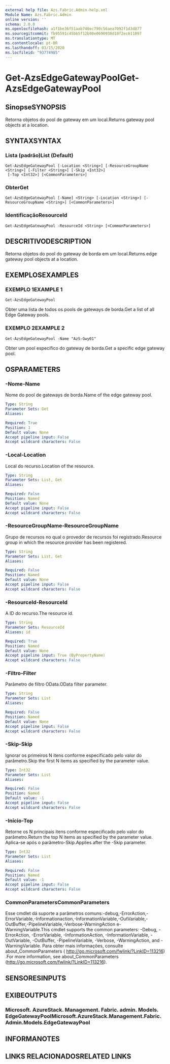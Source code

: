 ```yaml
---
external help file: Azs.Fabric.Admin-help.xml
Module Name: Azs.Fabric.Admin
online version: ''
schema: 2.0.0
ms.openlocfilehash: a1f1be36f51aab748ec790c56aea7092f1d3d877
ms.sourcegitcommit: fb95591c45bb5f12b98e0690938d18f2ec611897
ms.translationtype: MT
ms.contentlocale: pt-BR
ms.lasthandoff: 03/15/2020
ms.locfileid: "93774985"
---
```

# <span data-ttu-id="44ce8-101">Get-AzsEdgeGatewayPool</span><span class="sxs-lookup"><span data-stu-id="44ce8-101">Get-AzsEdgeGatewayPool</span></span>

## <span data-ttu-id="44ce8-102">Sinopse</span><span class="sxs-lookup"><span data-stu-id="44ce8-102">SYNOPSIS</span></span>
<span data-ttu-id="44ce8-103">Retorna objetos do pool de gateway em um local.</span><span class="sxs-lookup"><span data-stu-id="44ce8-103">Returns gateway pool objects at a location.</span></span>

## <span data-ttu-id="44ce8-104">SYNTAX</span><span class="sxs-lookup"><span data-stu-id="44ce8-104">SYNTAX</span></span>

### <span data-ttu-id="44ce8-105">Lista (padrão)</span><span class="sxs-lookup"><span data-stu-id="44ce8-105">List (Default)</span></span>
```
Get-AzsEdgeGatewayPool [-Location <String>] [-ResourceGroupName <String>] [-Filter <String>] [-Skip <Int32>]
 [-Top <Int32>] [<CommonParameters>]
```

### <span data-ttu-id="44ce8-106">Obter</span><span class="sxs-lookup"><span data-stu-id="44ce8-106">Get</span></span>
```
Get-AzsEdgeGatewayPool [-Name] <String> [-Location <String>] [-ResourceGroupName <String>] [<CommonParameters>]
```

### <span data-ttu-id="44ce8-107">Identificação</span><span class="sxs-lookup"><span data-stu-id="44ce8-107">ResourceId</span></span>
```
Get-AzsEdgeGatewayPool -ResourceId <String> [<CommonParameters>]
```

## <span data-ttu-id="44ce8-108">DESCRITIVO</span><span class="sxs-lookup"><span data-stu-id="44ce8-108">DESCRIPTION</span></span>
<span data-ttu-id="44ce8-109">Retorna objetos do pool do gateway de borda em um local.</span><span class="sxs-lookup"><span data-stu-id="44ce8-109">Returns edge gateway pool objects at a location.</span></span>

## <span data-ttu-id="44ce8-110">EXEMPLOS</span><span class="sxs-lookup"><span data-stu-id="44ce8-110">EXAMPLES</span></span>

### <span data-ttu-id="44ce8-111">EXEMPLO 1</span><span class="sxs-lookup"><span data-stu-id="44ce8-111">EXAMPLE 1</span></span>
```
Get-AzsEdgeGatewayPool
```

<span data-ttu-id="44ce8-112">Obter uma lista de todos os pools de gateways de borda.</span><span class="sxs-lookup"><span data-stu-id="44ce8-112">Get a list of all Edge Gateway pools.</span></span>

### <span data-ttu-id="44ce8-113">EXEMPLO 2</span><span class="sxs-lookup"><span data-stu-id="44ce8-113">EXAMPLE 2</span></span>
```
Get-AzsEdgeGatewayPool -Name "AzS-Gwy01"
```

<span data-ttu-id="44ce8-114">Obter um pool específico do gateway de borda.</span><span class="sxs-lookup"><span data-stu-id="44ce8-114">Get a specific edge gateway pool.</span></span>

## <span data-ttu-id="44ce8-115">OS</span><span class="sxs-lookup"><span data-stu-id="44ce8-115">PARAMETERS</span></span>

### <span data-ttu-id="44ce8-116">-Nome</span><span class="sxs-lookup"><span data-stu-id="44ce8-116">-Name</span></span>
<span data-ttu-id="44ce8-117">Nome do pool de gateways de borda.</span><span class="sxs-lookup"><span data-stu-id="44ce8-117">Name of the edge gateway pool.</span></span>

```yaml
Type: String
Parameter Sets: Get
Aliases:

Required: True
Position: 1
Default value: None
Accept pipeline input: False
Accept wildcard characters: False
```

### <span data-ttu-id="44ce8-118">-Local</span><span class="sxs-lookup"><span data-stu-id="44ce8-118">-Location</span></span>
<span data-ttu-id="44ce8-119">Local do recurso.</span><span class="sxs-lookup"><span data-stu-id="44ce8-119">Location of the resource.</span></span>

```yaml
Type: String
Parameter Sets: List, Get
Aliases:

Required: False
Position: Named
Default value: None
Accept pipeline input: False
Accept wildcard characters: False
```

### <span data-ttu-id="44ce8-120">-ResourceGroupName</span><span class="sxs-lookup"><span data-stu-id="44ce8-120">-ResourceGroupName</span></span>
<span data-ttu-id="44ce8-121">Grupo de recursos no qual o provedor de recursos foi registrado.</span><span class="sxs-lookup"><span data-stu-id="44ce8-121">Resource group in which the resource provider has been registered.</span></span>

```yaml
Type: String
Parameter Sets: List, Get
Aliases:

Required: False
Position: Named
Default value: None
Accept pipeline input: False
Accept wildcard characters: False
```

### <span data-ttu-id="44ce8-122">-ResourceId</span><span class="sxs-lookup"><span data-stu-id="44ce8-122">-ResourceId</span></span>
<span data-ttu-id="44ce8-123">A ID do recurso.</span><span class="sxs-lookup"><span data-stu-id="44ce8-123">The resource id.</span></span>

```yaml
Type: String
Parameter Sets: ResourceId
Aliases: id

Required: True
Position: Named
Default value: None
Accept pipeline input: True (ByPropertyName)
Accept wildcard characters: False
```

### <span data-ttu-id="44ce8-124">-Filtro</span><span class="sxs-lookup"><span data-stu-id="44ce8-124">-Filter</span></span>
<span data-ttu-id="44ce8-125">Parâmetro de filtro OData.</span><span class="sxs-lookup"><span data-stu-id="44ce8-125">OData filter parameter.</span></span>

```yaml
Type: String
Parameter Sets: List
Aliases:

Required: False
Position: Named
Default value: None
Accept pipeline input: False
Accept wildcard characters: False
```

### <span data-ttu-id="44ce8-126">-Skip</span><span class="sxs-lookup"><span data-stu-id="44ce8-126">-Skip</span></span>
<span data-ttu-id="44ce8-127">Ignorar os primeiros N itens conforme especificado pelo valor do parâmetro.</span><span class="sxs-lookup"><span data-stu-id="44ce8-127">Skip the first N items as specified by the parameter value.</span></span>

```yaml
Type: Int32
Parameter Sets: List
Aliases:

Required: False
Position: Named
Default value: -1
Accept pipeline input: False
Accept wildcard characters: False
```

### <span data-ttu-id="44ce8-128">-Início</span><span class="sxs-lookup"><span data-stu-id="44ce8-128">-Top</span></span>
<span data-ttu-id="44ce8-129">Retorne os N principais itens conforme especificado pelo valor do parâmetro.</span><span class="sxs-lookup"><span data-stu-id="44ce8-129">Return the top N items as specified by the parameter value.</span></span>
<span data-ttu-id="44ce8-130">Aplica-se após o parâmetro-Skip.</span><span class="sxs-lookup"><span data-stu-id="44ce8-130">Applies after the -Skip parameter.</span></span>

```yaml
Type: Int32
Parameter Sets: List
Aliases:

Required: False
Position: Named
Default value: -1
Accept pipeline input: False
Accept wildcard characters: False
```

### <span data-ttu-id="44ce8-131">CommonParameters</span><span class="sxs-lookup"><span data-stu-id="44ce8-131">CommonParameters</span></span>
<span data-ttu-id="44ce8-132">Esse cmdlet dá suporte a parâmetros comuns:-debug,-ErrorAction,-ErrorVariable,-Informationaction,-InformationVariable,-OutVariable,-OutBuffer,-PipelineVariable,-Verbose-WarningAction e-WarningVariable.</span><span class="sxs-lookup"><span data-stu-id="44ce8-132">This cmdlet supports the common parameters: -Debug, -ErrorAction, -ErrorVariable, -InformationAction, -InformationVariable, -OutVariable, -OutBuffer, -PipelineVariable, -Verbose, -WarningAction, and -WarningVariable.</span></span> <span data-ttu-id="44ce8-133">Para obter mais informações, consulte about_CommonParameters ( http://go.microsoft.com/fwlink/?LinkID=113216) .</span><span class="sxs-lookup"><span data-stu-id="44ce8-133">For more information, see about_CommonParameters (http://go.microsoft.com/fwlink/?LinkID=113216).</span></span>

## <span data-ttu-id="44ce8-134">SENSORES</span><span class="sxs-lookup"><span data-stu-id="44ce8-134">INPUTS</span></span>

## <span data-ttu-id="44ce8-135">EXIBE</span><span class="sxs-lookup"><span data-stu-id="44ce8-135">OUTPUTS</span></span>

### <span data-ttu-id="44ce8-136">Microsoft. AzureStack. Management. Fabric. admin. Models. EdgeGatewayPool</span><span class="sxs-lookup"><span data-stu-id="44ce8-136">Microsoft.AzureStack.Management.Fabric.Admin.Models.EdgeGatewayPool</span></span>

## <span data-ttu-id="44ce8-137">INFORMA</span><span class="sxs-lookup"><span data-stu-id="44ce8-137">NOTES</span></span>

## <span data-ttu-id="44ce8-138">LINKS RELACIONADOS</span><span class="sxs-lookup"><span data-stu-id="44ce8-138">RELATED LINKS</span></span>
